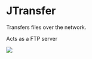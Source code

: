 # JTransfer
Transfers files over the network.

Acts as a FTP server

![](https://gfycat.com/ifr/OrganicFailingDouglasfirbarkbeetle)



